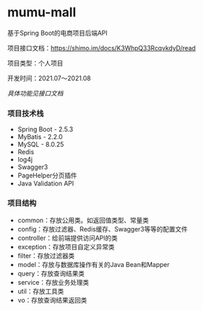 # mumu-mall

基于Spring Boot的电商项目后端API

项目接口文档：https://shimo.im/docs/K3WhpQ33RcqvkdyD/read

项目类型：个人项目

开发时间：2021.07～2021.08

*具体功能见接口文档*

### 项目技术栈
+ Spring Boot - 2.5.3
+ MyBatis - 2.2.0
+ MySQL - 8.0.25
+ Redis
+ log4j
+ Swagger3
+ PageHelper分页插件
+ Java Validation API

### 项目结构
+ common：存放公用类。如返回值类型、常量类
+ config：存放过滤器、Redis缓存、Swagger3等等的配置文件
+ controller：给前端提供访问API的类
+ exception：存放项目自定义异常类
+ filter：存放过滤器类
+ model：存放与数据库操作有关的Java Bean和Mapper
+ query：存放查询结果类
+ service：存放业务处理类
+ util：存放工具类
+ vo：存放查询结果返回类

